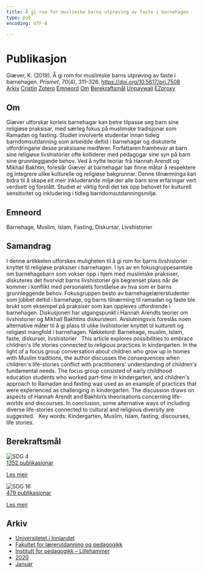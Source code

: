 ```yaml
---
title: Å gi rom for muslimske barns utprøving av faste i barnehagen
type: pub
encoding: UTF-8

---
```

<h1>Publikasjon</h1>
<article id="csl-bib-container-JAVCYPGA" class="csl-bib-container">
  <div class="csl-bib-body"> <div class="csl-entry">Giæver, K. (2019). Å gi rom for muslimske barns utprøving av faste i barnehagen. <i>Prismet</i>, <i>70</i>(4), 311–326. <a href="https://doi.org/10.5617/pri.7508">https://doi.org/10.5617/pri.7508</a></div> </div>
  <div class="csl-bib-buttons">
    <a href="#taxonomy-article-JAVCYPGA" alt="archive" class="csl-bib-button">Arkiv</a>
    <a href="https://app.cristin.no/results/show.jsf?id=1785110" alt="Cristin" class="csl-bib-button">Cristin</a>
    <a href="http://zotero.org/groups/5881554/items/JAVCYPGA" alt="Zotero" class="csl-bib-button">Zotero</a>
    <a href="#keywords-article-JAVCYPGA" alt="keywords" class="csl-bib-button">Emneord</a>
    <a href="#about-article-JAVCYPGA" alt="about_pub" class="csl-bib-button">Om</a>
    <a href="#sdg-article-JAVCYPGA" alt="sdg" class="csl-bib-button">Berekraftsmål</a>
    <a href="https://journals.uio.no/prismet/article/download/7508/6828" alt="Unpaywall" class="csl-bib-button">Unpaywall</a>
    <a href="https://journals.uio.no/prismet/article/download/7508/6828" alt="EZproxy" class="csl-bib-button">EZproxy</a>
  </div>
  <div id="csl-bib-meta-container-JAVCYPGA"></div>
</article>
<div id="csl-bib-meta-JAVCYPGA" class="csl-bib-meta">
  <article id="about-article-JAVCYPGA" class="about_pub-article">
    <h1>Om</h1>
    Giæver utforskar korleis barnehagar kan betre tilpasse seg barn sine religiøse praksisar, med særleg fokus på muslimske tradisjonar som Ramadan og fasting. Studiet involverte studentar innan tidleg barndomsutdanning som arbeidde deltid i barnehagar og diskuterte utfordringane desse praksisane medfører. Forfattaren framhevar at barn sine religiøse livshistorier ofte kolliderer med pedagogar sine syn på barn sine grunnleggjande behov. Ved å nytte teoriar frå Hannah Arendt og Mikhail Bakhtin, foreslår Giæver at barnehagar bør finne måtar å respektere og integrere ulike kulturelle og religiøse bakgrunnar. Denne tilnærminga kan bidra til å skape eit meir inkluderande miljø der alle barn sine erfaringar vert verdsett og forstått. Studiet er viktig fordi det tek opp behovet for kulturell sensitivitet og inkludering i tidleg barndomsutdanningsmiljø.
  </article>
  <article id="keywords-article-JAVCYPGA" class="keywords-article">
    <h1>Emneord</h1>
    Barnehage, Muslim, Islam, Fasting, Diskursar, Livshistorier
  </article>
  <article id="abstract-article-JAVCYPGA" class="abstract-article">
    <h1>Samandrag</h1>
    I denne artikkelen utforskes muligheten til å gi rom for barns livshistorier knyttet til religiøse praksiser i barnehagen. I lys av en fokusgruppesamtale om barnehagebarn som vokser opp i hjem med muslimske praksiser, diskuteres det hvorvidt barns livshistorier gis begrenset plass når de kommer i konflikt med personalets forståelse av hva som er barns grunnleggende behov. Fokusgruppen besto av barnehagelærerstudenter som jobbet deltid i barnehage, og barns tilnærming til ramadan og faste ble brukt som eksempel på praksiser som kan oppleves utfordrende i barnehagen. Diskusjonen har utgangspunkt i Hannah Arendts teorier om livshistorier og Mikhail Bakhtins diskursteori. Avslutningsvis foreslås noen alternative måter til å gi plass til ulike livshistorier knyttet til kulturelt og religiøst mangfold i barnehagen.&#x0D; Nøkkelord: Barnehage, muslim, Islam, faste, diskurser, livshistorier&#x0D;  &#x0D; This article explores possibilities to embrace children's life stories connected to religious practices in kindergarten. In the light of a focus group conversation about children who grow up in homes with Muslim traditions, the author discusses the consequences when children's life-stories conflict with practitioners' understanding of children's fundamental needs. The focus group consisted of early childhood education students who worked part-time in kindergarten, and children's approach to Ramadan and fasting was used as an example of practices that were experienced as challenging in kindergarten. The discussion draws on aspects of Hannah Arendt and Bakhtin’s theorisations concerning life-worlds and discourses. In conclusion, some alternative ways of including diverse life-stories connected to cultural and religious diversity are suggested.&#x0D;  &#x0D; Key words: Kindergarten, Muslim, Islam, fasting, discourses, life stories.
  </article>
  <article id="sdg-article-JAVCYPGA" class="sdg-article">
    <h1>Berekraftsmål</h1>
    <div class="sdg-container"><div id="sdg4" class="sdg">
        <img src="{{< params subfolder >}}images/sdg/sdg04_nn.png" class="image" alt="SDG 4">
        <div class="sdg-overlay">
          <a href="{{< params subfolder >}}nn/archive/?sdg=4#archive" class="sdg-publication-count"><span>1352</span> publikasjonar</a>
          <p><a href="https://fn.no/om-fn/fns-baerekraftsmaal/god-utdanning?lang=nno-NO" class="sdg-read-more">Les meir</a></p>
        </div>
      </div> <div id="sdg16" class="sdg">
        <img src="{{< params subfolder >}}images/sdg/sdg16_nn.png" class="image" alt="SDG 16">
        <div class="sdg-overlay">
          <a href="{{< params subfolder >}}nn/archive/?sdg=16#archive" class="sdg-publication-count"><span>479</span> publikasjonar</a>
          <p><a href="https://fn.no/om-fn/fns-baerekraftsmaal/fred-rettferdighet-og-velfungerende-institusjoner?lang=nno-NO" class="sdg-read-more">Les meir</a></p>
        </div>
      </div></div>
  </article>
  <article id="taxonomy-article-JAVCYPGA" class="taxonomy-article">
    <h1>Arkiv</h1>
    <ul>
      <li><a href="{{< params subfolder >}}nn/archive/?key=3DCRN523">Universitetet i Innlandet</a></li>
      <li><a href="{{< params subfolder >}}nn/archive/?key=WYNZA47F">Fakultet for lærerutdanning og pedagogikk</a></li>
      <li><a href="{{< params subfolder >}}nn/archive/?key=L8MA547R">Institutt for pedagogikk – Lillehammer</a></li>
      <li><a href="{{< params subfolder >}}nn/archive/?key=Z2K3X9AT">2020</a></li>
      <li><a href="{{< params subfolder >}}nn/archive/?key=QSVJ4LQ8">Januar</a></li>
    </ul>
  </article>
</div>
